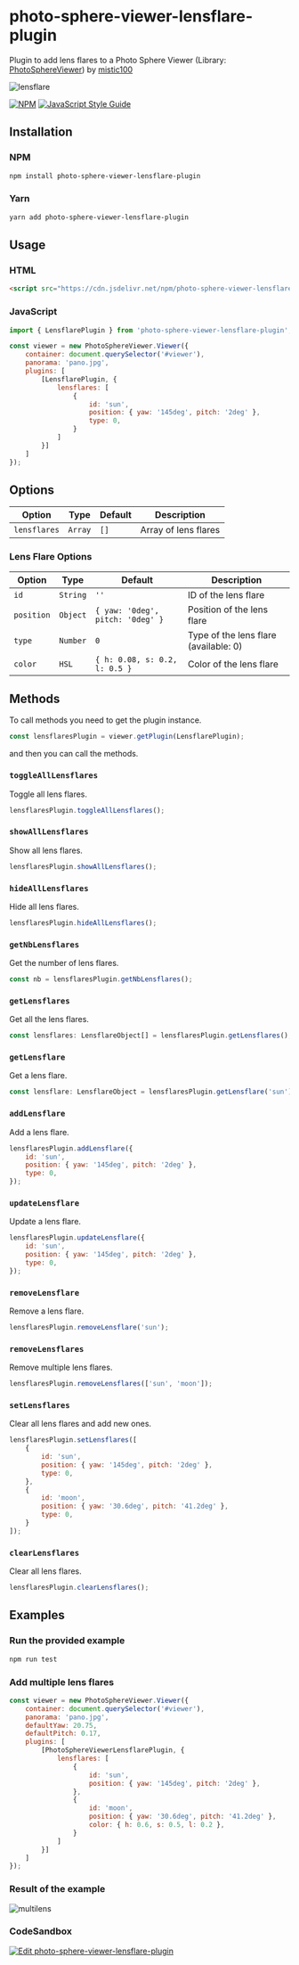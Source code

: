 # photo-sphere-viewer-lensflare-plugin
 Plugin to add lens flares to a Photo Sphere Viewer (Library: [PhotoSphereViewer](https://github.com/mistic100/Photo-Sphere-Viewer)) by [mistic100](https://github.com/mistic100)

 ![lensflare](https://user-images.githubusercontent.com/14907987/212742055-8db7599e-2e93-4303-b979-9762f803483d.gif)

 [![NPM](https://img.shields.io/npm/v/photo-sphere-viewer-lensflare-plugin.svg)](https://www.npmjs.com/package/photo-sphere-viewer-lensflare-plugin) [![JavaScript Style Guide](https://img.shields.io/badge/code_style-standard-brightgreen.svg)](https://standardjs.com)

## Installation

### NPM

```sh
npm install photo-sphere-viewer-lensflare-plugin
```

### Yarn

```sh
yarn add photo-sphere-viewer-lensflare-plugin
```

## Usage

### HTML

```html
<script src="https://cdn.jsdelivr.net/npm/photo-sphere-viewer-lensflare-plugin/dist/index.min.js"></script>
```

### JavaScript

```js
import { LensflarePlugin } from 'photo-sphere-viewer-lensflare-plugin';
```

```js
const viewer = new PhotoSphereViewer.Viewer({
    container: document.querySelector('#viewer'),
    panorama: 'pano.jpg',
    plugins: [
        [LensflarePlugin, {
            lensflares: [
                {
                    id: 'sun',
                    position: { yaw: '145deg', pitch: '2deg' },
                    type: 0,
                }
            ]
        }]
    ]
});
```

## Options

| Option | Type | Default | Description |
| --- | --- | --- | --- |
| `lensflares` | `Array` | `[]` | Array of lens flares |

### Lens Flare Options

| Option | Type | Default | Description |
| --- | --- | --- | --- |
| `id` | `String` | `''` | ID of the lens flare |
| `position` | `Object` | `{ yaw: '0deg', pitch: '0deg' }` | Position of the lens flare |
| `type` | `Number` | `0` | Type of the lens flare (available: 0) |
| `color` | `HSL` | `{ h: 0.08, s: 0.2, l: 0.5 }` | Color of the lens flare |

## Methods

To call methods you need to get the plugin instance.

```js
const lensflaresPlugin = viewer.getPlugin(LensflarePlugin);
```

and then you can call the methods.

### `toggleAllLensflares`

Toggle all lens flares.

```js
lensflaresPlugin.toggleAllLensflares();
```

### `showAllLensflares`

Show all lens flares.

```js
lensflaresPlugin.showAllLensflares();
```

### `hideAllLensflares`

Hide all lens flares.

```js
lensflaresPlugin.hideAllLensflares();
```

### `getNbLensflares`

Get the number of lens flares.

```js
const nb = lensflaresPlugin.getNbLensflares();
```

### `getLensflares`

Get all the lens flares.

```js
const lensflares: LensflareObject[] = lensflaresPlugin.getLensflares();
```

### `getLensflare`

Get a lens flare.

```js
const lensflare: LensflareObject = lensflaresPlugin.getLensflare('sun');
```

### `addLensflare`

Add a lens flare.

```js
lensflaresPlugin.addLensflare({
    id: 'sun',
    position: { yaw: '145deg', pitch: '2deg' },
    type: 0,
});
```

### `updateLensflare`

Update a lens flare.

```js
lensflaresPlugin.updateLensflare({
    id: 'sun',
    position: { yaw: '145deg', pitch: '2deg' },
    type: 0,
});
```

### `removeLensflare`

Remove a lens flare.

```js
lensflaresPlugin.removeLensflare('sun');
```

### `removeLensflares`

Remove multiple lens flares.

```js
lensflaresPlugin.removeLensflares(['sun', 'moon']);
```

### `setLensflares`

Clear all lens flares and add new ones.

```js
lensflaresPlugin.setLensflares([
    {
        id: 'sun',
        position: { yaw: '145deg', pitch: '2deg' },
        type: 0,
    },
    {
        id: 'moon',
        position: { yaw: '30.6deg', pitch: '41.2deg' },
        type: 0,
    }
]);
```

### `clearLensflares`

Clear all lens flares.

```js
lensflaresPlugin.clearLensflares();
```

## Examples

### Run the provided example

```sh
npm run test
```

### Add multiple lens flares

```js
const viewer = new PhotoSphereViewer.Viewer({
    container: document.querySelector('#viewer'),
    panorama: 'pano.jpg',
    defaultYaw: 20.75,
    defaultPitch: 0.17,
    plugins: [
        [PhotoSphereViewerLensflarePlugin, {
            lensflares: [
                {
                    id: 'sun',
                    position: { yaw: '145deg', pitch: '2deg' },
                },
                {
                    id: 'moon',
                    position: { yaw: '30.6deg', pitch: '41.2deg' },
                    color: { h: 0.6, s: 0.5, l: 0.2 },
                }
            ]
        }]
    ]
});
```

### Result of the example

![multilens](https://user-images.githubusercontent.com/14907987/212864401-fa0861c7-b089-4681-b290-dce7a4a7c669.gif)


### CodeSandbox

[![Edit photo-sphere-viewer-lensflare-plugin](https://codesandbox.io/static/img/play-codesandbox.svg)](https://codesandbox.io/s/photo-sphere-viewer-lensflare-plugin-2oz3zh?fontsize=14&hidenavigation=1&theme=dark)